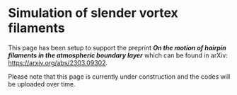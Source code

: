 # Simulation of slender vortex filaments

This page has been setup to support the preprint __*On the motion of hairpin filaments in the atmospheric boundary layer*__ which can be found in arXiv: https://arxiv.org/abs/2303.09302.

Please note that this page is currently under construction and the codes will be uploaded over time.
